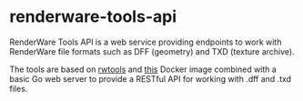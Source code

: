 # renderware-tools-api

RenderWare Tools API is a web service providing endpoints to work with RenderWare file formats such as DFF (geometry) and TXD (texture archive).

The tools are based on [rwtools](https://github.com/aap/rwtools) and [this](https://hub.docker.com/r/southclaws/rwtools/) Docker image combined with a basic Go web server to provide a RESTful API for working with .dff and .txd files.
